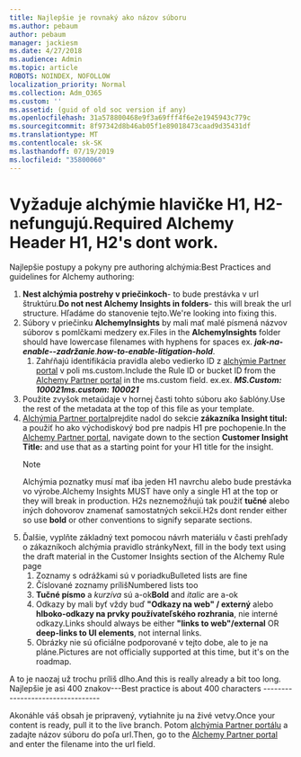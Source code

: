 ```yaml
---
title: Najlepšie je rovnaký ako názov súboru
ms.author: pebaum
author: pebaum
manager: jackiesm
ms.date: 4/27/2018
ms.audience: Admin
ms.topic: article
ROBOTS: NOINDEX, NOFOLLOW
localization_priority: Normal
ms.collection: Adm_O365
ms.custom: ''
ms.assetid: (guid of old soc version if any)
ms.openlocfilehash: 31a578800468e9f3a69fff4f6e2e1945943c779c
ms.sourcegitcommit: 8f97342d8b46ab05f1e89018473caad9d35431df
ms.translationtype: MT
ms.contentlocale: sk-SK
ms.lasthandoff: 07/19/2019
ms.locfileid: "35800060"
---
```

# <a name="required-alchemy-header-h1-h2s-dont-work"></a><span data-ttu-id="984f0-102">Vyžaduje alchýmie hlavičke H1, H2-nefungujú.</span><span class="sxs-lookup"><span data-stu-id="984f0-102">Required Alchemy Header H1, H2's dont work.</span></span>
<span data-ttu-id="984f0-103">Najlepšie postupy a pokyny pre authoring alchýmia:</span><span class="sxs-lookup"><span data-stu-id="984f0-103">Best Practices and guidelines for Alchemy authoring:</span></span>

1. <span data-ttu-id="984f0-104">**Nest alchýmia postrehy v priečinkoch**- to bude prestávka v url štruktúru.</span><span class="sxs-lookup"><span data-stu-id="984f0-104">**Do not nest Alchemy Insights in folders**- this will break the url structure.</span></span> <span data-ttu-id="984f0-105">Hľadáme do stanovenie tejto.</span><span class="sxs-lookup"><span data-stu-id="984f0-105">We're looking into fixing this.</span></span>
1. <span data-ttu-id="984f0-106">Súbory v priečinku **AlchemyInsights** by mali mať malé písmená názvov súborov s pomlčkami medzery ex.</span><span class="sxs-lookup"><span data-stu-id="984f0-106">Files in the **AlchemyInsights** folder should have lowercase filenames with hyphens for spaces ex.</span></span> <span data-ttu-id="984f0-107">***jak-na-enable--zadržanie***.</span><span class="sxs-lookup"><span data-stu-id="984f0-107">***how-to-enable-litigation-hold***.</span></span>
    1. <span data-ttu-id="984f0-108">Zahŕňajú identifikácia pravidla alebo vedierko ID z [alchýmie Partner portal](https://alchemyportal.azurewebsites.net) v poli ms.custom.</span><span class="sxs-lookup"><span data-stu-id="984f0-108">Include the Rule ID or bucket ID from the [Alchemy Partner portal](https://alchemyportal.azurewebsites.net) in the ms.custom field.</span></span> <span data-ttu-id="984f0-109">ex.</span><span class="sxs-lookup"><span data-stu-id="984f0-109">ex.</span></span> <span data-ttu-id="984f0-110">***MS.Custom: 100021***</span><span class="sxs-lookup"><span data-stu-id="984f0-110">***ms.custom: 100021***</span></span>
1. <span data-ttu-id="984f0-111">Použite zvyšok metaúdaje v hornej časti tohto súboru ako šablóny.</span><span class="sxs-lookup"><span data-stu-id="984f0-111">Use the rest of the metadata at the top of this file as your template.</span></span>
1. <span data-ttu-id="984f0-112">[Alchýmia Partner portal](https://alchemyportal.azurewebsites.net)prejdite nadol do sekcie **zákazníka Insight titul:** a použiť ho ako východiskový bod pre nadpis H1 pre pochopenie.</span><span class="sxs-lookup"><span data-stu-id="984f0-112">In the [Alchemy Partner portal](https://alchemyportal.azurewebsites.net), navigate down to the section **Customer Insight Title:** and use that as a starting point for your H1 title for the insight.</span></span> 
    > [!NOTE]
    > <span data-ttu-id="984f0-113">Alchýmia poznatky musí mať iba jeden H1 navrchu alebo bude prestávka vo výrobe.</span><span class="sxs-lookup"><span data-stu-id="984f0-113">Alchemy Insights MUST have only a single H1 at the top or they will break in production.</span></span> <span data-ttu-id="984f0-114">H2s neznemožňujú tak použiť **tučné** alebo iných dohovorov znamenať samostatných sekcií.</span><span class="sxs-lookup"><span data-stu-id="984f0-114">H2s dont render either so use **bold** or other conventions to signify separate sections.</span></span>
1. <span data-ttu-id="984f0-115">Ďalšie, vyplňte základný text pomocou návrh materiálu v časti prehľady o zákazníkoch alchýmia pravidlo stránky</span><span class="sxs-lookup"><span data-stu-id="984f0-115">Next, fill in the body text using the draft material in the Customer Insights section of the Alchemy Rule page</span></span>
    1. <span data-ttu-id="984f0-116">Zoznamy s odrážkami sú v poriadku</span><span class="sxs-lookup"><span data-stu-id="984f0-116">Bulleted lists are fine</span></span>
    1. <span data-ttu-id="984f0-117">Číslované zoznamy príliš</span><span class="sxs-lookup"><span data-stu-id="984f0-117">Numbered lists too</span></span>
    1. <span data-ttu-id="984f0-118">**Tučné písmo** a *kurzíva* sú a-ok</span><span class="sxs-lookup"><span data-stu-id="984f0-118">**Bold** and *italic* are a-ok</span></span>
    1. <span data-ttu-id="984f0-119">Odkazy by mali byť vždy buď **"Odkazy na web" / externý** alebo **hlboko-odkazy na prvky používateľského rozhrania**, nie interné odkazy.</span><span class="sxs-lookup"><span data-stu-id="984f0-119">Links should always be either **"links to web"/external** OR **deep-links to UI elements**, not internal links.</span></span>
    1. <span data-ttu-id="984f0-120">Obrázky nie sú oficiálne podporované v tejto dobe, ale to je na pláne.</span><span class="sxs-lookup"><span data-stu-id="984f0-120">Pictures are not officially supported at this time, but it's on the roadmap.</span></span>

<span data-ttu-id="984f0-121">A to je naozaj už trochu príliš dlho.</span><span class="sxs-lookup"><span data-stu-id="984f0-121">And this is really already a bit too long.</span></span> <span data-ttu-id="984f0-122">Najlepšie je asi 400 znakov---</span><span class="sxs-lookup"><span data-stu-id="984f0-122">Best practice is about 400 characters ---------------------------------</span></span>

<span data-ttu-id="984f0-123">Akonáhle váš obsah je pripravený, vytiahnite ju na živé vetvy.</span><span class="sxs-lookup"><span data-stu-id="984f0-123">Once your content is ready, pull it to the live branch.</span></span> <span data-ttu-id="984f0-124">Potom [alchýmia Partner portálu](https://alchemyportal.azurewebsites.net) a zadajte názov súboru do poľa url.</span><span class="sxs-lookup"><span data-stu-id="984f0-124">Then, go to the [Alchemy Partner portal](https://alchemyportal.azurewebsites.net) and enter the filename into the url field.</span></span> 
